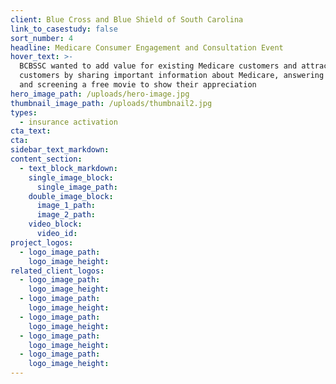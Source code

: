 ```yaml
---
client: Blue Cross and Blue Shield of South Carolina
link_to_casestudy: false
sort_number: 4
headline: Medicare Consumer Engagement and Consultation Event
hover_text: >-
  BCBSSC wanted to add value for existing Medicare customers and attract new
  customers by sharing important information about Medicare, answering questions
  and screening a free movie to show their appreciation
hero_image_path: /uploads/hero-image.jpg
thumbnail_image_path: /uploads/thumbnail2.jpg
types:
  - insurance activation
cta_text:
cta:
sidebar_text_markdown:
content_section:
  - text_block_markdown:
    single_image_block:
      single_image_path:
    double_image_block:
      image_1_path:
      image_2_path:
    video_block:
      video_id:
project_logos:
  - logo_image_path:
    logo_image_height:
related_client_logos:
  - logo_image_path:
    logo_image_height:
  - logo_image_path:
    logo_image_height:
  - logo_image_path:
    logo_image_height:
  - logo_image_path:
    logo_image_height:
  - logo_image_path:
    logo_image_height:
---
```


